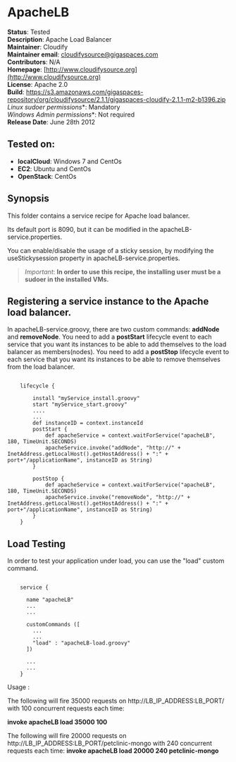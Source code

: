 # ApacheLB 

**Status**: Tested  
**Description**: Apache Load Balancer  
**Maintainer**:       Cloudify  
**Maintainer email**: cloudifysource@gigaspaces.com  
**Contributors**:    N/A    
**Homepage**:   [http://www.cloudifysource.org](http://www.cloudifysource.org)  
**License**:      Apache 2.0   
**Build**: https://s3.amazonaws.com/gigaspaces-repository/org/cloudifysource/2.1.1/gigaspaces-cloudify-2.1.1-m2-b1396.zip  
**Linux* sudoer permissions**:	Mandatory  
**Windows* Admin permissions**:  Not required    
**Release Date**: June 28th 2012  


Tested on:
--------

* <strong>localCloud</strong>: Windows 7 and CentOs 
* <strong>EC2</strong>: Ubuntu and CentOs 
* <strong>OpenStack</strong>: CentOs 



Synopsis
--------

This folder contains a service recipe for Apache load balancer.

Its default port is 8090, but it can be modified in the apacheLB-service.properties.

You can enable/disable the usage of a sticky session, by modifying the useStickysession property in apacheLB-service.properties.


> *Important*: <strong>In order to use this recipe, the installing user must be a sudoer in the installed VMs.</strong>


## Registering a service instance to the Apache load balancer.

In apacheLB-service.groovy, there are two custom commands: <strong>addNode</strong> and <strong>removeNode</strong>.
You need to add a <strong>postStart</strong> lifecycle event to each service that you want its instances to be able to add themselves to the load balancer as members(nodes).
You need to add a  <strong>postStop</strong> lifecycle event to each service that you want its instances to be able to remove themselves from the load balancer.

<pre><code>
	lifecycle {

		install "myService_install.groovy"
		start "myService_start.groovy"
		....
	    ...
		def instanceID = context.instanceId
		postStart {			
			def apacheService = context.waitForService("apacheLB", 180, TimeUnit.SECONDS)
			apacheService.invoke("addNode", "http://" + InetAddress.getLocalHost().getHostAddress() + ":" + port+"/applicationName", instanceID as String)
		}
		
		postStop {			
			def apacheService = context.waitForService("apacheLB", 180, TimeUnit.SECONDS)
			apacheService.invoke("removeNode", "http://" + InetAddress.getLocalHost().getHostAddress() + ":" + port+"/applicationName", instanceID as String)			
		}		
	}
</pre></code>


## Load Testing

In order to test your application under load, you can use the "load" custom command.

<pre><code>
    service {
	
	  name "apacheLB"
	  ...
	  ...
	  
	  customCommands ([
		...
		...
		"load" : "apacheLB-load.groovy"
	  ])
	  
	  ...
	  ...
	}
</pre></code>

Usage :

The following will fire 35000 requests on http://LB_IP_ADDRESS:LB_PORT/ with 100 concurrent requests each time:

   <strong>invoke apacheLB load 35000 100</strong>


The following will fire 20000 requests on http://LB_IP_ADDRESS:LB_PORT/petclinic-mongo with 240 concurrent requests each time:
   <strong>invoke apacheLB load 20000 240 petclinic-mongo</strong>




